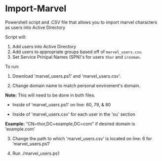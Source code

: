 # Import-Marvel
Powershell script and .CSV file that allows you to import marvel characters as users into Active Directory

Script will:
1. Add users into Active Directory
2. Add users to appropriate groups based off of `marvel_users.csv`.
3. Set Service Prinipal Names (SPN)'s for users `thor` and `ironman`. 


To run:
1. Download 'marvel_users.ps1' and 'marvel_users.csv'.

2. Change domain name to match personal enviroment's domain.
 
**Note:** This will need to be done in both files. 	

-  Inside of 'marvel_users.ps1' on line: 60, 79, & 80
	
-  Inside of 'marvel_users.csv' for each user in the 'ou' section

**Example:** "CN=thor,DC=example,DC=com" if desired domain is 'example.com'
		
3. Change the path to which 'marvel_users.csv' is located on line: 6 for 'marvel_users.ps1'

4. Run ./marvel_users.ps1 

